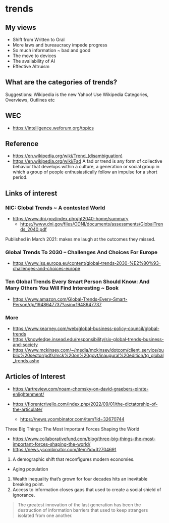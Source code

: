 # trends


## My views

* Shift from Written to Oral
* More laws and bureaucracy impede progress
* So much information ~ bad and good
* The move to devices
* The availability of AI
* Effective Altruism

## What are the categories of trends?

Suggestions: Wikipedia is the new Yahoo! Use Wikipedia Categories, Overviews, Outlines etc

## WEC

* https://intelligence.weforum.org/topics

## Reference

* https://en.wikipedia.org/wiki/Trend_(disambiguation)
* https://en.wikipedia.org/wiki/Fad
A fad or trend is any form of collective behavior that develops within a culture, a generation or social group in which a group of people enthusiastically follow an impulse for a short period.

## Links of interest

### NIC: Global Trends ~ A contested World

* https://www.dni.gov/index.php/gt2040-home/summary
  * https://www.dni.gov/files/ODNI/documents/assessments/GlobalTrends_2040.pdf

Published in March 2021: makes me laugh at the outcomes they missed.

### Global Trends To 2030 – Challenges And Choices For Europe

* https://www.iss.europa.eu/content/global-trends-2030-%E2%80%93-challenges-and-choices-europe

### Ten Global Trends Every Smart Person Should Know: And Many Others You Will Find Interesting ~ Book
* https://www.amazon.com/Global-Trends-Every-Smart-Person/dp/1948647737?asin=1948647737

### More

* https://www.kearney.com/web/global-business-policy-council/global-trends
* https://knowledge.insead.edu/responsibility/six-global-trends-business-and-society
* https://www.mckinsey.com/~/media/mckinsey/dotcom/client_service/public%20sector/pdfs/mck%20on%20govt/inaugural%20edition/tg_global_trends.ashx



## Articles of Interest

* https://artreview.com/noam-chomsky-on-david-graebers-pirate-enlightenment/

* https://florentcrivello.com/index.php/2022/09/01/the-dictatorship-of-the-articulate/
  * https://news.ycombinator.com/item?id=32670744

Three Big Things: The Most Important Forces Shaping the World
* https://www.collaborativefund.com/blog/three-big-things-the-most-important-forces-shaping-the-world/
* https://news.ycombinator.com/item?id=32704691

1. A demographic shift that reconfigures modern economies.
* Aging population
1. Wealth inequality that’s grown for four decades hits an inevitable breaking point.
1. Access to information closes gaps that used to create a social shield of ignorance.
>The greatest innovation of the last generation has been the destruction of information barriers that used to keep strangers isolated from one another.

